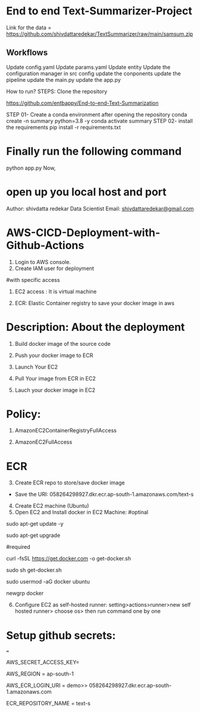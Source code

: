 # End to end Text-Summarizer-Project

Link for the data = https://github.com/shivdattaredekar/TextSummarizer/raw/main/samsum.zip

## Workflows
Update config.yaml
Update params.yaml
Update entity
Update the configuration manager in src config
update the conponents
update the pipeline
update the main.py
update the app.py

How to run?
STEPS:
Clone the repository

https://github.com/entbappy/End-to-end-Text-Summarization

STEP 01- Create a conda environment after opening the repository
conda create -n summary python=3.8 -y
conda activate summary
STEP 02- install the requirements
pip install -r requirements.txt
# Finally run the following command
python app.py
Now,

# open up you local host and port
Author: shivdatta redekar
Data Scientist
Email: shivdattaredekar@gmail.com

# AWS-CICD-Deployment-with-Github-Actions
1. Login to AWS console.
2. Create IAM user for deployment

#with specific access

1. EC2 access : It is virtual machine

2. ECR: Elastic Container registry to save your docker image in aws


# Description: About the deployment

1. Build docker image of the source code

2. Push your docker image to ECR

3. Launch Your EC2 

4. Pull Your image from ECR in EC2

5. Lauch your docker image in EC2

# Policy:

1. AmazonEC2ContainerRegistryFullAccess

2. AmazonEC2FullAccess

# ECR 
3. Create ECR repo to store/save docker image
- Save the URI: 058264298927.dkr.ecr.ap-south-1.amazonaws.com/text-s
4. Create EC2 machine (Ubuntu)
5. Open EC2 and Install docker in EC2 Machine:
#optinal

sudo apt-get update -y

sudo apt-get upgrade

#required

curl -fsSL https://get.docker.com -o get-docker.sh

sudo sh get-docker.sh

sudo usermod -aG docker ubuntu

newgrp docker


6. Configure EC2 as self-hosted runner:
setting>actions>runner>new self hosted runner> choose os> then run command one by one

# Setup github secrets:
    =

AWS_SECRET_ACCESS_KEY=

AWS_REGION = ap-south-1

AWS_ECR_LOGIN_URI = demo>>  058264298927.dkr.ecr.ap-south-1.amazonaws.com

ECR_REPOSITORY_NAME = text-s


